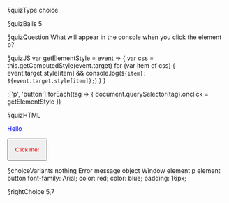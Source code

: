 §quizType
choice

§quizBalls
5

§quizQuestion
What will appear in the console when you click the element p?



§quizJS
var getElementStyle = event => {
  var css = this.getComputedStyle(event.target)
  for (var item of css) {
    event.target.style[item] &&
      console.log(`${item}: ${event.target.style[item]};`)
  }
}

;['p', 'button'].forEach(tag => {
  document.querySelector(tag).onclick = getElementStyle
})


§quizHTML
<body>
  <p style="color: blue;">
    Hello
  </p>
  <button style="padding: 16px; color: red;">
    Click me!
  </button>
</body>


§choiceVariants
nothing
Error message
object Window
element p
element button
font-family: Arial;
color: red;
color: blue;
padding: 16px;


§rightChoice
5,7
